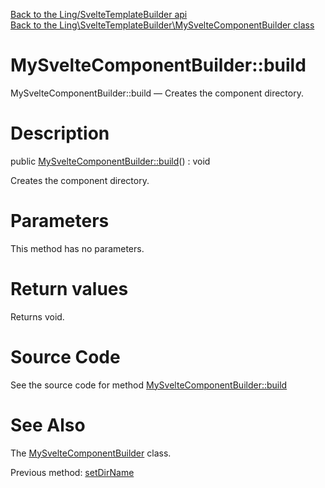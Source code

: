 [Back to the Ling/SvelteTemplateBuilder api](https://github.com/lingtalfi/SvelteTemplateBuilder/blob/master/doc/api/Ling/SvelteTemplateBuilder.md)<br>
[Back to the Ling\SvelteTemplateBuilder\MySvelteComponentBuilder class](https://github.com/lingtalfi/SvelteTemplateBuilder/blob/master/doc/api/Ling/SvelteTemplateBuilder/MySvelteComponentBuilder.md)


MySvelteComponentBuilder::build
================



MySvelteComponentBuilder::build — Creates the component directory.




Description
================


public [MySvelteComponentBuilder::build](https://github.com/lingtalfi/SvelteTemplateBuilder/blob/master/doc/api/Ling/SvelteTemplateBuilder/MySvelteComponentBuilder/build.md)() : void




Creates the component directory.




Parameters
================

This method has no parameters.


Return values
================

Returns void.








Source Code
===========
See the source code for method [MySvelteComponentBuilder::build](https://github.com/lingtalfi/SvelteTemplateBuilder/blob/master/MySvelteComponentBuilder.php#L84-L122)


See Also
================

The [MySvelteComponentBuilder](https://github.com/lingtalfi/SvelteTemplateBuilder/blob/master/doc/api/Ling/SvelteTemplateBuilder/MySvelteComponentBuilder.md) class.

Previous method: [setDirName](https://github.com/lingtalfi/SvelteTemplateBuilder/blob/master/doc/api/Ling/SvelteTemplateBuilder/MySvelteComponentBuilder/setDirName.md)<br>

